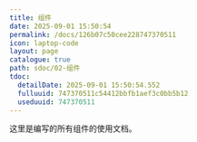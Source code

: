 ```yaml
---
title: 组件
date: 2025-09-01 15:50:54
permalink: /docs/126b07c50cee228747370511
icon: laptop-code
layout: page
catalogue: true
path: sdoc/02-组件
tdoc:
  detailDate: 2025-09-01 15:50:54.552
  fulluuid: 747370511c54412bbfb1aef3c0bb5b12
  useduuid: 747370511
---
```


这里是编写的所有组件的使用文档。

